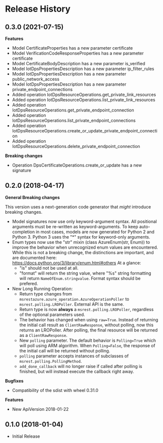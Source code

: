 # Release History

## 0.3.0 (2021-07-15)

**Features**

  - Model CertificateProperties has a new parameter certificate
  - Model VerificationCodeResponseProperties has a new parameter certificate
  - Model CertificateBodyDescription has a new parameter is_verified
  - Model IotDpsPropertiesDescription has a new parameter ip_filter_rules
  - Model IotDpsPropertiesDescription has a new parameter public_network_access
  - Model IotDpsPropertiesDescription has a new parameter private_endpoint_connections
  - Added operation IotDpsResourceOperations.get_private_link_resources
  - Added operation IotDpsResourceOperations.list_private_link_resources
  - Added operation IotDpsResourceOperations.get_private_endpoint_connection
  - Added operation IotDpsResourceOperations.list_private_endpoint_connections
  - Added operation IotDpsResourceOperations.create_or_update_private_endpoint_connection
  - Added operation IotDpsResourceOperations.delete_private_endpoint_connection

**Breaking changes**

  - Operation DpsCertificateOperations.create_or_update has a new signature

## 0.2.0 (2018-04-17)

**General Breaking changes**

This version uses a next-generation code generator that *might*
introduce breaking changes.

  - Model signatures now use only keyword-argument syntax. All
    positional arguments must be re-written as keyword-arguments. To
    keep auto-completion in most cases, models are now generated for
    Python 2 and Python 3. Python 3 uses the "*" syntax for
    keyword-only arguments.
  - Enum types now use the "str" mixin (class AzureEnum(str, Enum)) to
    improve the behavior when unrecognized enum values are encountered.
    While this is not a breaking change, the distinctions are important,
    and are documented here:
    <https://docs.python.org/3/library/enum.html#others> At a glance:
      - "is" should not be used at all.
      - "format" will return the string value, where "%s" string
        formatting will return `NameOfEnum.stringvalue`. Format syntax
        should be prefered.
  - New Long Running Operation:
      - Return type changes from
        `msrestazure.azure_operation.AzureOperationPoller` to
        `msrest.polling.LROPoller`. External API is the same.
      - Return type is now **always** a `msrest.polling.LROPoller`,
        regardless of the optional parameters used.
      - The behavior has changed when using `raw=True`. Instead of
        returning the initial call result as `ClientRawResponse`,
        without polling, now this returns an LROPoller. After polling,
        the final resource will be returned as a `ClientRawResponse`.
      - New `polling` parameter. The default behavior is
        `Polling=True` which will poll using ARM algorithm. When
        `Polling=False`, the response of the initial call will be
        returned without polling.
      - `polling` parameter accepts instances of subclasses of
        `msrest.polling.PollingMethod`.
      - `add_done_callback` will no longer raise if called after
        polling is finished, but will instead execute the callback right
        away.

**Bugfixes**

  - Compatibility of the sdist with wheel 0.31.0

**Features**

  - New ApiVersion 2018-01-22

## 0.1.0 (2018-01-04)

  - Initial Release
